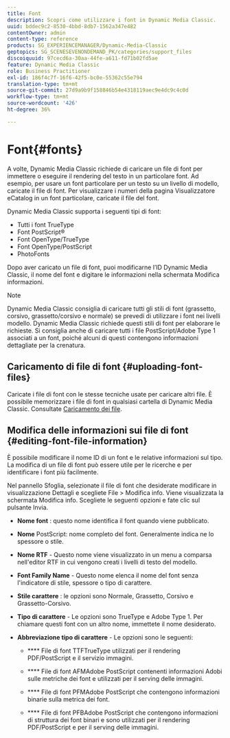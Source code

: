 ```yaml
---
title: Font
description: Scopri come utilizzare i font in Dynamic Media Classic.
uuid: bddec9c2-8530-4bbd-8db7-1562a347e482
contentOwner: admin
content-type: reference
products: SG_EXPERIENCEMANAGER/Dynamic-Media-Classic
geptopics: SG_SCENESEVENONDEMAND_PK/categories/support_files
discoiquuid: 97cecd6a-30aa-44fe-a611-fd71b02fd5ae
feature: Dynamic Media Classic
role: Business Practitioner
exl-id: 186f4c7f-16f6-42f5-bc0e-55362c55e794
translation-type: tm+mt
source-git-commit: 27d9a9b9f158846b54e4318119aec9e4dc9c4c0d
workflow-type: tm+mt
source-wordcount: '426'
ht-degree: 36%

---
```


# Font{#fonts}

A volte, Dynamic Media Classic richiede di caricare un file di font per immettere o eseguire il rendering del testo in un particolare font. Ad esempio, per usare un font particolare per un testo su un livello di modello, caricate il file di font. Per visualizzare i numeri della pagina Visualizzatore eCatalog in un font particolare, caricate il file del font.

Dynamic Media Classic supporta i seguenti tipi di font:

* Tutti i font TrueType
* Font PostScript®
* Font OpenType/TrueType
* Font OpenType/PostScript
* PhotoFonts

Dopo aver caricato un file di font, puoi modificarne l’ID Dynamic Media Classic, il nome del font e digitare le informazioni nella schermata Modifica informazioni.

>[!NOTE]
>
>Dynamic Media Classic consiglia di caricare tutti gli stili di font (grassetto, corsivo, grassetto/corsivo e normale) se prevedi di utilizzare i font nei livelli modello. Dynamic Media Classic richiede questi stili di font per elaborare le richieste. Si consiglia anche di caricare tutti i file PostScript/Adobe Type 1 associati a un font, poiché alcuni di questi contengono informazioni dettagliate per la crenatura.

## Caricamento di file di font  {#uploading-font-files}

Caricate i file di font con le stesse tecniche usate per caricare altri file. È possibile memorizzare i file di font in qualsiasi cartella di Dynamic Media Classic. Consultate [Caricamento dei file](uploading-files.md#uploading_your_files).

## Modifica delle informazioni sui file di font  {#editing-font-file-information}

È possibile modificare il nome ID di un font e le relative informazioni sul tipo. La modifica di un file di font può essere utile per le ricerche e per identificare i font più facilmente.

Nel pannello Sfoglia, selezionate il file di font che desiderate modificare in visualizzazione Dettagli e scegliete File > Modifica info. Viene visualizzata la schermata Modifica info. Scegliete le seguenti opzioni e fate clic sul pulsante Invia.

* **Nome font** : questo nome identifica il font quando viene pubblicato.

* **Nome**  PostScript: nome completo del font. Generalmente indica ne lo spessore o stile.

* **Nome RTF**  - Questo nome viene visualizzato in un menu a comparsa nell&#39;editor RTF in cui vengono creati i livelli di testo del modello.

* **Font Family Name**  - Questo nome elenca il nome del font senza l&#39;indicatore di stile, spessore o tipo di carattere.

* **Stile carattere** : le opzioni sono Normale, Grassetto, Corsivo e Grassetto-Corsivo.

* **Tipo di carattere**  - Le opzioni sono TrueType e Adobe Type 1. Per chiamare questi font con un altro nome, immettete il nome desiderato.

* **Abbreviazione tipo di carattere**  - Le opzioni sono le seguenti:

   * **** File di font TTFTrueType utilizzati per il rendering PDF/PostScript e il servizio immagini.

   * **** File di font AFMAdobe PostScript contenenti informazioni Adobi sulle metriche dei font e utilizzati per il serving delle immagini.

   * **** File di font PFMAdobe PostScript che contengono informazioni binarie sulla metrica dei font.

   * **** File di font PFBAdobe PostScript che contengono informazioni di struttura dei font binari e sono utilizzati per il rendering PDF/PostScript e per il serving delle immagini.
